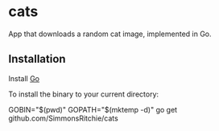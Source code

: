 # cats
App that downloads a random cat image, implemented in Go.

## Installation
Install [Go](https://golang.org/doc/install)

To install the binary to your current directory:

GOBIN="$(pwd)" GOPATH="$(mktemp -d)" go get github.com/SimmonsRitchie/cats